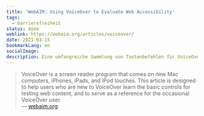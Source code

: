 ```yaml
---
title: 'WebAIM: Using VoiceOver to Evaluate Web Accessibility'
tags:
  - barrierefreiheit
status: done
weblink: https://webaim.org/articles/voiceover/
date: 2021-03-15
bookmarkLang: en
socialImage: 
description: Eine umfangreiche Sammlung von Tastenbefehlen für VoiceOver.
---
```

<blockquote>VoiceOver is a screen reader program that comes on new Mac computers, iPhones, iPads, and iPod touches. This article is designed to help users who are new to VoiceOver learn the basic controls for testing web content, and to serve as a reference for the occasional VoiceOver user.<footer>— <a href="https://webaim.org/articles/voiceover/">webaim.org</a></footer></blockquote>
